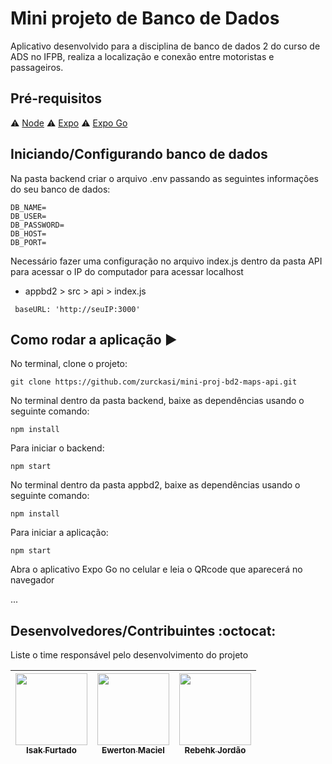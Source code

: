 # Mini projeto de Banco de Dados 
Aplicativo desenvolvido para a disciplina de banco de dados 2 do curso de ADS no IFPB, realiza a localização e conexão entre motoristas e passageiros.

## Pré-requisitos

:warning: [Node](https://nodejs.org/en/download/)
:warning: [Expo](https://docs.expo.dev/get-started/installation/)
:warning: [Expo Go](https://expo.dev/client)

## Iniciando/Configurando banco de dados

Na pasta backend criar o arquivo .env passando as seguintes informações do seu banco de dados:

```
DB_NAME=
DB_USER=
DB_PASSWORD=
DB_HOST=
DB_PORT=
```

Necessário fazer uma configuração no arquivo index.js dentro da pasta API para acessar o IP do computador para acessar localhost
* appbd2 > src > api > index.js
```
 baseURL: 'http://seuIP:3000'
```


## Como rodar a aplicação :arrow_forward:

No terminal, clone o projeto: 

```
git clone https://github.com/zurckasi/mini-proj-bd2-maps-api.git
```

No terminal dentro da pasta backend, baixe as dependências usando o seguinte comando:
```
npm install
```
Para iniciar o backend:
```
npm start
```

No terminal dentro da pasta appbd2, baixe as dependências usando o seguinte comando:
```
npm install
```
Para iniciar a aplicação:
```
npm start
```
Abra o aplicativo Expo Go no celular e leia o QRcode que aparecerá no navegador

...

## Desenvolvedores/Contribuintes :octocat:

Liste o time responsável pelo desenvolvimento do projeto

| [<img src="https://avatars.githubusercontent.com/u/85362991?v=4" width=115><br><sub>Isak Furtado</sub>](https://github.com/zurckasi) |  [<img src="https://avatars.githubusercontent.com/u/64111135?v=4" width=115><br><sub>Ewerton Maciel</sub>](https://github.com/ewertonmac) |  [<img src="https://avatars.githubusercontent.com/u/60322853?v=4" width=115><br><sub>Rebehk Jordão</sub>](https://github.com/Rebehk) |
| :---: | :---: | :---: 
